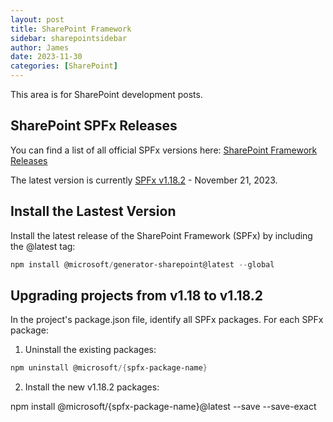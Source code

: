 ```yaml
---
layout: post
title: SharePoint Framework
sidebar: sharepointsidebar
author: James
date: 2023-11-30
categories: [SharePoint]
---
```

This area is for SharePoint development posts.

## SharePoint SPFx Releases

You can find a list of all official SPFx versions here: [SharePoint Framework Releases](https://learn.microsoft.com/en-us/sharepoint/dev/spfx/roadmap)

The latest version is currently [SPFx v1.18.2](https://learn.microsoft.com/en-us/sharepoint/dev/spfx/release-1.18.2) - November 21, 2023.

## Install the Lastest Version

Install the latest release of the SharePoint Framework (SPFx) by including the @latest tag:

~~~PowerShell
npm install @microsoft/generator-sharepoint@latest --global
~~~

## Upgrading projects from v1.18 to v1.18.2

In the project's package.json file, identify all SPFx packages. For each SPFx package:

1. Uninstall the existing packages:

~~~PowerShell
npm uninstall @microsoft/{spfx-package-name}
~~~

2. Install the new v1.18.2 packages:

<kdb>
npm install @microsoft/{spfx-package-name}@latest --save --save-exact
</kdb>
